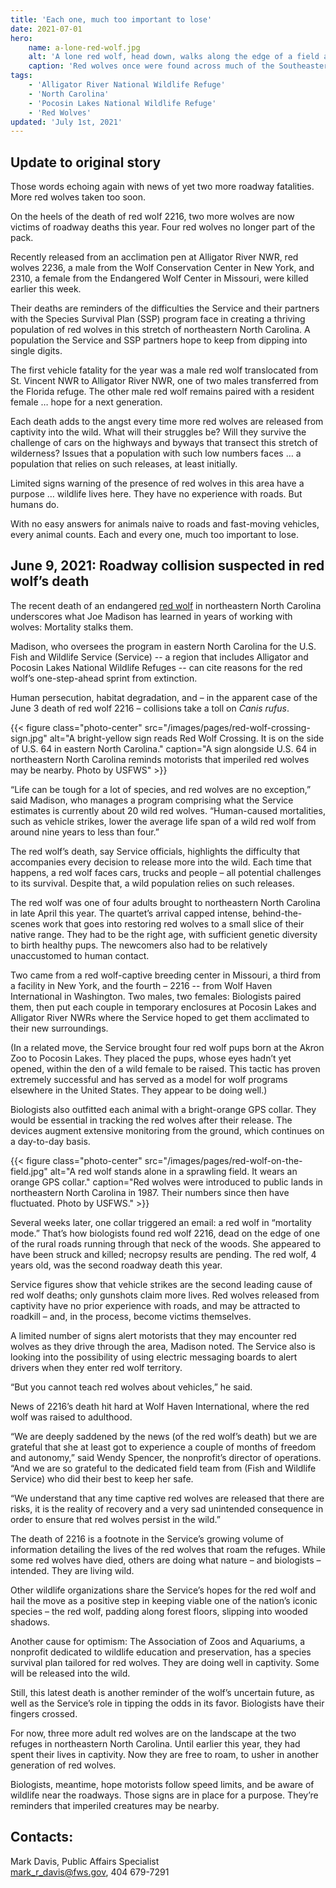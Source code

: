 ```yaml
---
title: 'Each one, much too important to lose'
date: 2021-07-01
hero:
    name: a-lone-red-wolf.jpg
    alt: 'A lone red wolf, head down, walks along the edge of a field at Alligator River NWR'
    caption: 'Red wolves once were found across much of the Southeastern United States. Today, about 20 live at Alligator River and Pocosin Lakes National Wildlife Refuges. Photo by USFWS.'
tags:
    - 'Alligator River National Wildlife Refuge'
    - 'North Carolina'
    - 'Pocosin Lakes National Wildlife Refuge'
    - 'Red Wolves'
updated: 'July 1st, 2021'
---
```

## Update to original story

Those words echoing again with news of yet two more roadway fatalities. More red wolves taken too soon.  

On the heels of the death of red wolf 2216, two more wolves are now victims of roadway deaths this year. Four red wolves no longer part of the pack. 

Recently released from an acclimation pen at Alligator River NWR, red wolves 2236, a male from the Wolf Conservation Center in New York, and 2310, a female from the Endangered Wolf Center in Missouri, were killed earlier this week. 

Their deaths are reminders of the difficulties the Service and their partners with the Species Survival Plan (SSP) program face in creating a thriving population of red wolves in this stretch of northeastern North Carolina. A population the Service and SSP partners hope to keep from dipping into single digits.

The first vehicle fatality for the year was a male red wolf translocated from St. Vincent NWR to Alligator River NWR, one of two males transferred from the Florida refuge.  The other male red wolf remains paired with a resident female … hope for a next generation. 

Each death adds to the angst every time more red wolves are released from captivity into the wild. What will their struggles be? Will they survive the challenge of cars on the highways and byways that transect this stretch of wilderness? Issues that a population with such low numbers faces … a population that relies on such releases, at least initially. 

Limited signs warning of the presence of red wolves in this area have a purpose … wildlife lives here. They have no experience with roads. But humans do. 

With no easy answers for animals naive to roads and fast-moving vehicles, every animal counts.  Each and every one, much too important to lose. 

##  June 9, 2021: Roadway collision suspected in red wolf’s death
The recent death of an endangered [red wolf](/wildlife/mammals/red-wolf/) in northeastern North Carolina underscores what Joe Madison has learned in years of working with wolves: Mortality stalks them.

Madison, who oversees the program in eastern North Carolina for the U.S. Fish and Wildlife Service (Service) -- a region that includes Alligator and Pocosin Lakes National Wildlife Refuges -- can cite reasons for the red wolf’s one-step-ahead sprint from extinction.

Human persecution, habitat degradation, and – in the apparent case of the June 3 death of red wolf 2216 – collisions take a toll on _Canis rufus_.

{{< figure class="photo-center" src="/images/pages/red-wolf-crossing-sign.jpg" alt="A bright-yellow sign reads Red Wolf Crossing. It is on the side of U.S. 64 in eastern North Carolina." caption="A sign alongside U.S. 64 in northeastern North Carolina reminds motorists that imperiled red wolves may be nearby. Photo by USFWS" >}}

“Life can be tough for a lot of species, and red wolves are no exception,” said Madison, who manages a program comprising what the Service estimates is currently about 20 wild red wolves. “Human-caused mortalities, such as vehicle strikes, lower the average life span of a wild red wolf from around nine years to less than four.”

The red wolf’s death, say Service officials, highlights the difficulty that accompanies every decision to release more into the wild. Each time that happens, a red wolf faces cars, trucks and people – all potential challenges to its survival. Despite that, a wild population relies on such releases.

The red wolf was one of four adults brought to northeastern North Carolina in late April this year. The quartet’s arrival capped intense, behind-the-scenes work that goes into restoring red wolves to a small slice of their native range. They had to be the right age, with sufficient genetic diversity to birth healthy pups. The newcomers also had to be relatively unaccustomed to human contact.

Two came from a red wolf-captive breeding center in Missouri, a third from a facility in New York, and the fourth – 2216 -- from Wolf Haven International in Washington. Two males, two females: Biologists paired them, then put each couple in temporary enclosures at Pocosin Lakes and Alligator River NWRs where the Service hoped to get them acclimated to their new surroundings.

(In a related move, the Service brought four red wolf pups born at the Akron Zoo to Pocosin Lakes. They placed the pups, whose eyes hadn’t yet opened, within the den of a wild female to be raised. This tactic has proven extremely successful and has served as a model for wolf programs elsewhere in the United States. They appear to be doing well.)

Biologists also outfitted each animal with a bright-orange GPS collar. They would be essential in tracking the red wolves after their release. The devices augment extensive monitoring from the ground, which continues on a day-to-day basis.

{{< figure class="photo-center" src="/images/pages/red-wolf-on-the-field.jpg" alt="A red wolf stands alone in a sprawling field. It wears an orange GPS collar." caption="Red wolves were introduced to public lands in northeastern North Carolina in 1987. Their numbers since then have fluctuated. Photo by USFWS." >}}

Several weeks later, one collar triggered an email: a red wolf in “mortality mode.” That’s how biologists found red wolf 2216, dead on the edge of one of the rural roads running through that neck of the woods. She appeared to have been struck and killed; necropsy results are pending.   The red wolf, 4 years old, was the second roadway death this year.

Service figures show that vehicle strikes are the second leading cause of red wolf deaths; only gunshots claim more lives. Red wolves released from captivity have no prior experience with roads, and may be attracted to roadkill – and, in the process, become victims themselves.

A limited number of signs alert motorists that they may encounter red wolves as they drive through the area, Madison noted. The Service also is looking into the possibility of using electric messaging boards to alert drivers when they enter red wolf territory.

“But you cannot teach red wolves about vehicles,” he said.

News of 2216’s death hit hard at Wolf Haven International, where the red wolf was raised to adulthood.

“We are deeply saddened by the news (of the red wolf’s death) but we are grateful that she at least got to experience a couple of months of freedom and autonomy,” said Wendy Spencer, the nonprofit’s director of operations. “And we are so grateful to the dedicated field team from (Fish and Wildlife Service) who did their best to keep her safe.

“We understand that any time captive red wolves are released that there are risks, it is the reality of recovery and a very sad unintended consequence in order to ensure that red wolves persist in the wild.”

The death of 2216 is a footnote in the Service’s growing volume of information detailing the lives of the red wolves that roam the refuges. While some red wolves have died, others are doing what nature – and biologists – intended. They are living wild.

Other wildlife organizations share the Service’s hopes for the red wolf and hail the move as a positive step in keeping viable one of the nation’s iconic species – the red wolf, padding along forest floors, slipping into wooded shadows.

Another cause for optimism: The Association of Zoos and Aquariums, a nonprofit dedicated to wildlife education and preservation, has a species survival plan tailored for red wolves. They are doing well in captivity. Some will be released into the wild.

Still, this latest death is another reminder of the wolf’s uncertain future, as well as the Service’s role in tipping the odds in its favor. Biologists have their fingers crossed.

For now, three more adult red wolves are on the landscape at the two refuges in northeastern North Carolina. Until earlier this year, they had spent their lives in captivity. Now they are free to roam, to usher in another generation of red wolves.

Biologists, meantime, hope motorists follow speed limits, and be aware of wildlife near the roadways. Those signs are in place for a purpose.  They’re reminders that imperiled creatures may be nearby.

## Contacts:

Mark Davis, Public Affairs Specialist  
[mark_r_davis@fws.gov](mailto:mark_r_davis@fws.gov), 404 679-7291

